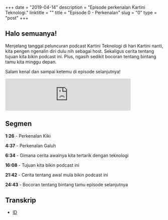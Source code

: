 +++
date = "2019-04-14"
description = "Episode perkenalan Kartini Teknologi."
linktitle = ""
title = "Episode 0 - Perkenalan"
slug = "0"
type = "post"
+++

## Halo semuanya!
Menjelang tanggal peluncuran podcast Kartini Teknologi di hari Kartini nanti, kita pengen ngenalin diri dulu nih sebagai host. Sekaligus cerita tentang tujuan kita bikin podcast ini. Plus, ngasih sedikit bocoran tentang bintang tamu kita minggu depan.

Salam kenal dan sampai ketemu di episode selanjutnya!

<iframe src="https://anchor.fm/kartini-teknologi/embed/episodes/Episode-0-e3npjo" height="102px" width="400px" frameborder="0" scrolling="no"></iframe>

## Segmen
**1:26** - Perkenalan Kiki

**4:37** - Perkenalan Galuh

**6:34** - Gimana cerita awalnya kita tertarik dengan teknologi

**16:08** - Tujuan kita bikin podcast ini

**21:42** - Cerita tentang awal mula bikin podcast ini

**24:43** - Bocoran tentang bintang tamu episode selanjutnya

## Transkrip
- [ID](transcript)